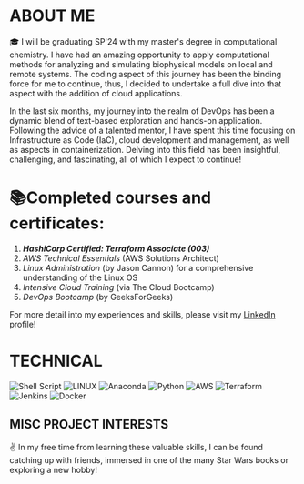 # ABOUT ME

🎓 I will be graduating SP'24 with my master's degree in computational chemistry. I have had an amazing opportunity to apply computational methods for analyzing and simulating biophysical models on local and remote systems. The coding aspect of this journey has been the binding force for me to continue, thus, I decided to undertake a full dive into that aspect with the addition of cloud applications.

In the last six months, my journey into the realm of DevOps has been a dynamic blend of text-based exploration and hands-on application. Following the advice of a talented mentor, I have spent this time focusing on Infrastructure as Code (IaC), cloud development and management, as well as aspects in containerization. Delving into this field has been insightful, challenging, and fascinating, all of which I expect to continue!<br>

# 📚Completed courses and certificates:
1. ***HashiCorp Certified: Terraform Associate (003)***
2. *AWS Technical Essentials* (AWS Solutions Architect)
3. *Linux Administration* (by Jason Cannon) for a comprehensive understanding of the Linux OS
4. *Intensive Cloud Training* (via The Cloud Bootcamp)
5. *DevOps Bootcamp* (by GeeksForGeeks)

For more detail into my experiences and skills, please visit my [LinkedIn](https://www.linkedin.com/in/joseph-williamson-373359107/) profile!<br>

# TECHNICAL

![Shell Script](https://img.shields.io/badge/shell_script-%23121011.svg?style=for-the-badge&logo=gnu-bash&logoColor=white) ![LINUX](https://img.shields.io/badge/Linux-FCC624?style=for-the-badge&logo=linux&logoColor=black) ![Anaconda](https://img.shields.io/badge/Anaconda-%2344A833.svg?style=for-the-badge&logo=anaconda&logoColor=white) ![Python](https://img.shields.io/badge/python-3670A0?style=for-the-badge&logo=python&logoColor=ffdd54) ![AWS](https://img.shields.io/badge/AWS-%23FF9900.svg?style=for-the-badge&logo=amazon-aws&logoColor=white) ![Terraform](https://img.shields.io/badge/terraform-%235835CC.svg?style=for-the-badge&logo=terraform&logoColor=white) ![Jenkins](https://img.shields.io/badge/jenkins-%232C5263.svg?style=for-the-badge&logo=jenkins&logoColor=white) ![Docker](https://img.shields.io/badge/docker-%230db7ed.svg?style=for-the-badge&logo=docker&logoColor=white)<br>

## MISC PROJECT INTERESTS

✌️ In my free time from learning these valuable skills, I can be found catching up with friends, immersed in one of the many Star Wars books or exploring a new hobby!
 
